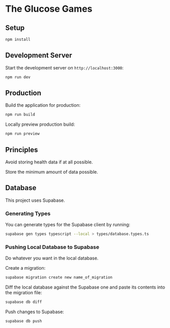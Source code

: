 # The Glucose Games

## Setup

```bash
npm install
```

## Development Server

Start the development server on `http://localhost:3000`:

```bash
npm run dev
```

## Production

Build the application for production:

```bash
npm run build
```

Locally preview production build:

```bash
npm run preview
```

## Principles

Avoid storing health data if at all possible.

Store the minimum amount of data possible.

## Database

This project uses Supabase.

### Generating Types

You can generate types for the Supabase client by running:

```bash
supabase gen types typescript --local > types/database.types.ts
```

### Pushing Local Database to Supabase

Do whatever you want in the local database.

Create a migration:

```bash
supabase migration create new name_of_migration
```

Diff the local database against the Supabase one and paste its contents into the migration file:

```bash
supabase db diff
```

Push changes to Supabase:

```bash
supabase db push
```
